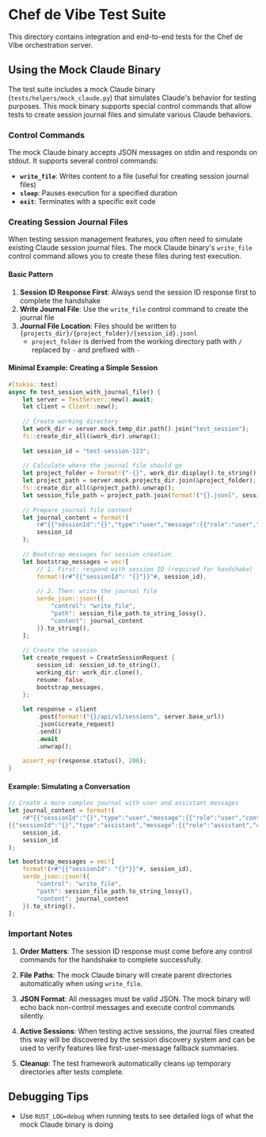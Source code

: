 # Chef de Vibe Test Suite

This directory contains integration and end-to-end tests for the Chef de Vibe orchestration server.

## Using the Mock Claude Binary

The test suite includes a mock Claude binary (`tests/helpers/mock_claude.py`) that simulates Claude's behavior for testing purposes. This mock binary supports special control commands that allow tests to create session journal files and simulate various Claude behaviors.

### Control Commands

The mock Claude binary accepts JSON messages on stdin and responds on stdout. It supports several control commands:

- **`write_file`**: Writes content to a file (useful for creating session journal files)
- **`sleep`**: Pauses execution for a specified duration
- **`exit`**: Terminates with a specific exit code

### Creating Session Journal Files

When testing session management features, you often need to simulate existing Claude session journal files. The mock Claude binary's `write_file` control command allows you to create these files during test execution.

#### Basic Pattern

1. **Session ID Response First**: Always send the session ID response first to complete the handshake
2. **Write Journal File**: Use the `write_file` control command to create the journal file
3. **Journal File Location**: Files should be written to `{projects_dir}/{project_folder}/{session_id}.jsonl`
   - `project_folder` is derived from the working directory path with `/` replaced by `-` and prefixed with `-`

#### Minimal Example: Creating a Simple Session

```rust
#[tokio::test]
async fn test_session_with_journal_file() {
    let server = TestServer::new().await;
    let client = Client::new();
    
    // Create working directory
    let work_dir = server.mock.temp_dir.path().join("test_session");
    fs::create_dir_all(&work_dir).unwrap();
    
    let session_id = "test-session-123";
    
    // Calculate where the journal file should go
    let project_folder = format!("-{}", work_dir.display().to_string().replace('/', "-"));
    let project_path = server.mock.projects_dir.join(&project_folder);
    fs::create_dir_all(&project_path).unwrap();
    let session_file_path = project_path.join(format!("{}.jsonl", session_id));
    
    // Prepare journal file content
    let journal_content = format!(
        r#"{{"sessionId":"{}","type":"user","message":{{"role":"user","content":"Hello"}},"timestamp":"2025-09-20T10:00:00Z"}}"#,
        session_id
    );
    
    // Bootstrap messages for session creation
    let bootstrap_messages = vec![
        // 1. First: respond with session ID (required for handshake)
        format!(r#"{{"sessionId": "{}"}}"#, session_id),
        
        // 2. Then: write the journal file
        serde_json::json!({
            "control": "write_file",
            "path": session_file_path.to_string_lossy(),
            "content": journal_content
        }).to_string(),
    ];
    
    // Create the session
    let create_request = CreateSessionRequest {
        session_id: session_id.to_string(),
        working_dir: work_dir.clone(),
        resume: false,
        bootstrap_messages,
    };
    
    let response = client
        .post(format!("{}/api/v1/sessions", server.base_url))
        .json(&create_request)
        .send()
        .await
        .unwrap();
    
    assert_eq!(response.status(), 200);
}
```

#### Example: Simulating a Conversation

```rust
// Create a more complex journal with user and assistant messages
let journal_content = format!(
    r#"{{"sessionId":"{}","type":"user","message":{{"role":"user","content":"What is 2+2?"}},"timestamp":"2025-09-20T10:00:00Z"}}
{{"sessionId":"{}","type":"assistant","message":{{"role":"assistant","content":[{{"type":"text","text":"4"}}]}},"timestamp":"2025-09-20T10:00:01Z"}}"#,
    session_id,
    session_id
);

let bootstrap_messages = vec![
    format!(r#"{{"sessionId": "{}"}}"#, session_id),
    serde_json::json!({
        "control": "write_file",
        "path": session_file_path.to_string_lossy(),
        "content": journal_content
    }).to_string(),
];
```

### Important Notes

1. **Order Matters**: The session ID response must come before any control commands for the handshake to complete successfully.

2. **File Paths**: The mock Claude binary will create parent directories automatically when using `write_file`.

3. **JSON Format**: All messages must be valid JSON. The mock binary will echo back non-control messages and execute control commands silently.

4. **Active Sessions**: When testing active sessions, the journal files created this way will be discovered by the session discovery system and can be used to verify features like first-user-message fallback summaries.

5. **Cleanup**: The test framework automatically cleans up temporary directories after tests complete.

## Debugging Tips

- Use `RUST_LOG=debug` when running tests to see detailed logs of what the mock Claude binary is doing
